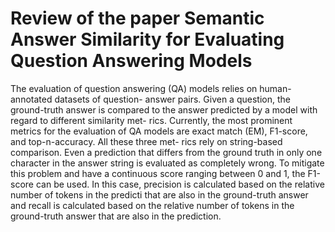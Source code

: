 # Review of the paper Semantic Answer Similarity for Evaluating Question Answering Models
The evaluation of question answering (QA) models relies on human-annotated datasets of question- answer pairs. Given a question, the ground-truth answer is compared to the answer predicted by a model with regard to different similarity met- rics. Currently, the most prominent metrics for the evaluation of QA models are exact match (EM), F1-score, and top-n-accuracy. All these three met- rics rely on string-based comparison. Even a prediction that differs from the ground truth in only one character in the answer string is evaluated as completely wrong. To mitigate this problem and have a continuous score ranging between 0 and 1, the F1-score can be used. In this case, precision is calculated based on the relative number of tokens in the predicti that are also in the ground-truth answer and recall is calculated based on the relative number of tokens in the ground-truth answer that are also in the prediction.
